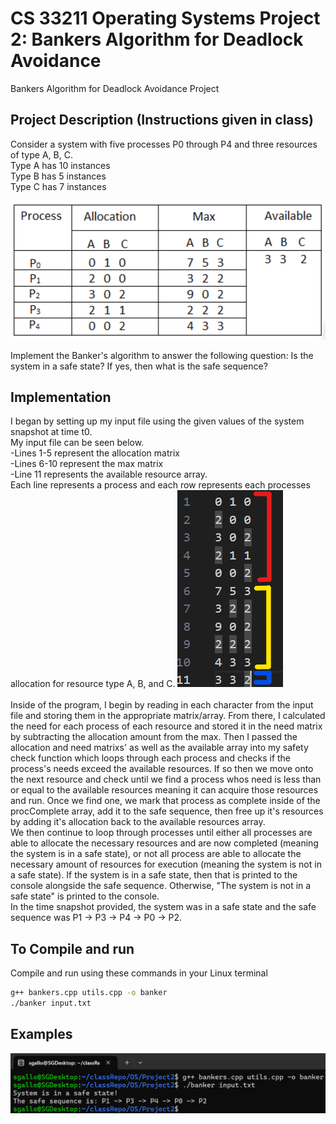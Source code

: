 # CS 33211 Operating Systems Project 2: Bankers Algorithm for Deadlock Avoidance
 Bankers Algorithm for Deadlock Avoidance Project

 ## Project Description (Instructions given in class)
Consider a system with 
five processes P0 through P4 and three resources of type A, B, C.<br/>
Type A has 10 instances<br/>
Type B has 5 instances<br/>
Type C has 7 instances

![image](InstructionPicture.png)

Implement the Banker's algorithm to answer the following question: Is the system in a safe state? If yes, then what is the safe sequence?

## Implementation
I began by setting up my input file using the given values of the system snapshot at time t0.<br/>
My input file can be seen below.<br/>
-Lines 1-5 represent the allocation matrix<br/>
-Lines 6-10 represent the max matrix<br/>
-Line 11 represents the available resource array.<br/>
Each line represents a process and each row represents each processes allocation for resource type A, B, and C.
![image](inputFilePic.png)<br/>
<br/>
Inside of the program, I begin by reading in each character from the input file and storing them in the appropriate matrix/array.
From there, I calculated the need for each process of each resource and stored it in the need matrix by subtracting the allocation amount from the max.
Then I passed the allocation and need matrixs' as well as the available array into my safety check function which loops through each process and checks if the process's needs exceed the available resources. 
If so then we move onto the next resource and check until we find a process whos need is less than or equal to the available resources meaning it can acquire those resources and run.
Once we find one, we mark that process as complete inside of the procComplete array, add it to the safe sequence, then free up it's resources by adding it's allocation back to the available resources array.<br/>
We then continue to loop through processes until either all processes are able to allocate the necessary resources and are now completed (meaning the system is in a safe state), or not all process are able to allocate the necessary amount of resources for execution (meaning the system is not in a safe state).
If the system is in a safe state, then that is printed to the console alongside the safe sequence. Otherwise, "The system is not in a safe state" is printed to the console.<br/>
In the time snapshot provided, the system was in a safe state and the safe sequence was P1 -> P3 -> P4 -> P0 -> P2.



## To Compile and run
Compile and run using these commands in your Linux terminal

```bash
g++ bankers.cpp utils.cpp -o banker
./banker input.txt
```

## Examples
![image](ProjectExample.png)
